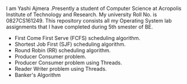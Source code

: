 I am Yashi Ajmera .Presently a student of Computer Science at Acropolis Institute of Technology and Research.
My university Roll No. is 0827CS161249.
This repository consists all my Operating System lab assignments that I have completed during 5th smester of BE.

* First Come First Serve (FCFS) scheduling algorithm.
* Shortest Job First (SJF) scheduling algorithm.
* Round Robin (RR) scheduling algorithm.
* Producer Consumer problem.
* Producer Consumer problem using Threads.
* Reader Writer problem using Threads.
* Banker's Algorithm
